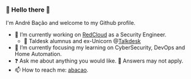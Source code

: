 ### 👋 Hello there 👋

I'm André Bação and welcome to my Github profile.

- 🔭 I’m currently working on [RedCloud](https://github.com/RedCloudTechnology) as a Security Engineer.
  - 🦄 Taldesk alumnus and ex-Unicorn @[Talkdesk](https://github.com/Talkdesk)
- 🌱 I’m currently focusing my learning on CyberSecurity, DevOps and Home Automation.
- ❓ Ask me about anything you would like. 💬 Answers may not apply.
- 📫 How to reach me: [abacao](https://keybase.io/abacao).
